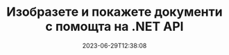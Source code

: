 ---
############################# Static ##########################
layout: "landing"
date: 2023-06-29T12:38:08
draft: false

lang: bg
product: "Viewer"
product_tag: "viewer"
platform: ".NET"
platform_tag: "net"

############################# Drop-down ############################
supported_platforms:
  items:
    # supported_platforms loop
    - title: ".NET"
      tag: "net"
    # supported_platforms loop
    - title: "Java"
      tag: "java"
    # supported_platforms loop
    - title: "Node.js"
      tag: "nodejs-java" 

############################# Head ############################
head_title: ".NET API за преглед на документи, изобразяване на PDF Word Excel Изображение HTML Диаграма"
head_description: "C# ASP.NET API за преглед на файлове и изобразяване. Добавете функции за преглед на PDF, Word, Excel, изображения, HTML, имейл в приложенията .NET."

############################# Header ##########################
title: "Изобразете и покажете документи<br>с помощта на .NET API"
description: "Мощен API на Viewer за изобразяване на 180+ формата на документи в PDF, HTML и Image с разнообразни опции за конфигуриране."
words:
  for: "for"

actions:
  main: "Безплатно изтегляне на NuGet"
  main_link: "https://www.nuget.org/packages/GroupDocs.Viewer"
  alt: "Лицензиране"
  alt_link: "https://purchase.groupdocs.com/pricing/viewer/net"
  title: "Готови ли сте да започнете?"
  description: "Изпробвайте функциите на GroupDocs.Viewer безплатно или поискайте лиценз"

release:
  title: "Версия {0} издадена"
  notes: "Вижте какво ново"
  downloads: "Изтегляния"
  link: "https://releases.groupdocs.com/viewer/net/release-notes/latest/"

code:
  title: "Рендирайте PDF файлове в C#"
  more: "Още примери"
  more_link: "https://github.com/groupdocs-viewer/GroupDocs.Viewer-for-.NET"
  install: "dotnet add package GroupDocs.Viewer"
  content: |
    ```csharp {style=abap}   
    // Заредете изходния PDF файл
    using (var viewer = new Viewer("resume.pdf"))
    {
        // Задайте изходни HTML опции
        var viewOptions = 
        HtmlViewOptions.ForEmbeddedResources("page{0}.html");
        
        // Рендирайте PDF в HTML с вградени ресурси        
        viewer.View(viewOptions);
    }
    ```

############################# Overview ############################
overview:
  enable: true
  title: "GroupDocs.Viewer с един поглед"
  description: "API за изобразяване, показване, конвертиране на документи, слайдове, диаграми и много други типове документи в .NET приложения"
  features:
    # feature loop
    - title: "Преглеждайте документи ефективно и надеждно"
      content: "С API на GroupDocs.Viewer можете ефективно да изобразявате документи от всякакви поддържани формати в HTML, JPEG, PNG и PDF с гъвкави и мощни опции, като същевременно поддържате целостта на съдържанието и структурата на документа. GroupDocs.Viewer поддържа .NET Framework 4.6.2 и .NET 6.0, работи на Windows и Linux платформи."

    # feature loop
    - title: "Поддържат се повечето популярни формати на файлове и документи"
      content: "Ние поддържаме изобразяване на над 180 най-популярни файлови и документни формати, които включват Word, Excel, PDF, PowerPoint, семейство формати OpenDocument, архиви, растерни и векторни изображения, електронни книги, езици за програмиране и маркиране и много други типове файлове, включително криптирани файлове със защита с парола."

    # feature loop
    - title: "Изход с възможност за персонализиране"
      content: "GroupDocs.Viewer позволява не само рендиране на документа, но и контрол как точно, кои части от документа трябва да бъдат рендирани или сега, как те трябва да бъдат рендирани и да се прилагат различни трансформации към рендирания изход."

    # feature loop
    - title: "Потребителски интерфейс за ASP.NET Core"
      content: "Предоставяме UI пакет с отворен код за ASP.NET Core, който може да бъде добавен към вашия проект за няколко минути. Пакетът Viewer.UI съдържа уеб-UI, базиран на Angular, и предоставя набор от полезни API и доставчици за съхранение на данни."

############################# Platforms ############################
platforms:
  enable: true
  title: "Независимост на платформата"
  description: "GroupDocs.Viewer за .NET поддържа следните операционни системи, рамки и мениджъри на пакети"
  items:
    # platform loop
    - title: "Amazon"
      image: "amazon"
    # platform loop
    - title: "Docker"
      image: "docker"
    # platform loop
    - title: "Azure"
      image: "azure"
    # platform loop
    - title: "VS Code"
      image: "vs_code"
    # platform loop
    - title: "ReSharper"
      image: "resharper"
    # platform loop
    - title: "macOS"
      image: "finder"
    # platform loop
    - title: "Linux"
      image: "linux"
    # platform loop
    - title: "NuGet"
      image: "nuget"

############################# File formats ############################
formats:
  enable: true
  title: "Поддържани файлови формати"
  description: |
    GroupDocs.Viewer за .NET поддържа операции със следните [файлови формати](https://docs.groupdocs.com/viewer/net/supported-document-formats/).
  groups:
    # group loop
    - color: "green"
      content: |
        ### Microsoft Office, OpenDocument и текстови формати
        * **Word:** DOC, DOCX, DOCM, DOT, DOTX, DOTM, RTF, TXT
        * **Excel:** XLS, XLSX, XLSM, XLSB, XLTM, XLT, XLTM, XLTX
        * **PowerPoint:** PPT, PPTX, PPS, PPSX, PPSM, POT, POTM, POTX, PPTM        
        * **Project:** MPP, MPT, MPX
        * **Outlook:** MSG, EML, EMLX, PST, OST
        * **OneNote:** ONE
        * **OpenDocument:** ODT, OTT, ODS, ODP, OTP, OTS, ODG
        * **Fixed Page Layout:** PDF, TEX, XPS, OXPS
        * **e-Books:** EPUB, MOBI, DjVu
        * **Delimiter-Separated Values:** CSV, TSV
    # group loop
    - color: "blue"
      content: |
        ### Изображения, графики и диаграми
        * **Растерни изображения:** BMP, GIF, JPG, PNG, TIFF, WebP, DNG, DIB, Jpeg2000 family
        * **Windows Icon:** ICO
        * **Scalable Vector Graphics:** SVG, CDR, CMX, IGS, SVGZ        
        * **Adobe Photoshop:** PSD, PSB        
        * **Stereo Lithography (3D Printing):** STL        
        * **Medical Imaging:** DICOM
        * **Plotter Documents:** PLT, HPG
        * **Autodesk Design Web Formats:** DWF, DWG
        * **AutoCAD Drawing:** DWT, IFC, STL, CF2        
      # group loop
    - color: "red"
      content: |
        ### други        
        * **Мрежа:** HTML, MHT, MHTML, XML
        * **Metafile:** WMF, EMF, CGM, EMZ, WMZ
        * **Visio:** VSD, VDX, VSS, VSSX, VSX, VST, VSTX, VTX, VSDX, VDW, VSTM, VSSM, VSDM
        * **Project:** MPP, MPT, MPX
        * **PostScript:** PS, EPS
        * **Архив:** ZIP, TAR, BZ2, GZ, RAR, RAR5
        * **други:** VCF, VCARD, NUMBERS, NSF, OBJ
        * **C/C++/C# Files:** C, CC, C# , CPP, CXX, CS, H, HH, M, MM
        * **Java/JavaScript Files:** JAVA, JS, JSON, PROPERTIES

############################# Features ############################
features:
  enable: true
  title: "Функции на GroupDocs.Viewer"
  description: "Безпроблемно изобразявайте, показвайте и конвертирайте PDF и Office документи"

  items:
    # feature loop
    - icon: "viewhtml"
      title: "Преглед на документи в HTML"
      content: "Конвертирайте документ от всякакъв тип в HTML документ с CSS и SVG, който може да се показва във всеки модерен уеб браузър."

    # feature loop
    - icon: "rasterize"
      title: "Растеризиране на документи"
      content: "Растеризирайте всеки поддържан формат на документ към растерното изображение с регулируем формат на изображението и качество на компресия."

    # feature loop
    - icon: "sourcecode"
      title: "Изобразяване и осветяване на програмни кодове"
      content: "Поддръжка на всички популярни езици за програмиране, скриптове и маркиране, с възможност за анализиране и подчертаване на техния синтаксис."

    # feature loop
    - icon: "convertpdf"
      title: "Конвертиране в PDF"
      content: "Документ от всеки поддържан формат може лесно да бъде конвертиран и записан в PDF с регулируеми опции."

    # feature loop
    - icon: "transform"
      title: "Прилагане на трансформации"
      content: "Изходният документ може да се трансформира по време на изобразяване - страниците могат да се завъртат и/или пренареждат, а над тях може да се поставя текстов воден знак."

    # feature loop
    - icon: "adjustment"
      title: "Корекция на HTML изхода"
      content: "Изходните HTML документи, генерирани от GroupDocs.Viewer, могат да бъдат настроени много фино: разрешено е да се записват в поток или файл, с външни или вградени ресурси, обратни извиквания и т.н."

    # feature loop
    - icon: "complex"
      title: "Поддръжка на сложни структури на документи"
      content: "GroupDocs.Viewer поддържа не само единични документи, но и файлове, които вътрешно съдържат списък или йерархична структура от документи, като имейл съобщения с прикачени файлове, ZIP архиви с вътрешни файлове в папки, многостранични TIFF изображения и т.н."

    # feature loop
    - icon: "optimization"
      title: "Опции за оптимизация"
      content: "GroupDocs.Viewer съдържа регулируема кеш подсистема, която може да ускори времето за зареждане чрез използване на кешираните версии на документите. Също така набор от различни опции за различни формати позволява да се изключат някои ненужни части или аспекти на документи от изобразяването (шрифтове, скрити работни листове, прикачени файлове към имейл), за да се оптимизира цялостната производителност"

    # feature loop
    - icon: "passwordprotected"
      title: "Поддръжка на документи, защитени с парола"
      content: "GroupDocs.Viewer позволява отваряне на криптирани документи от различни типове: PDF, WordProcessing, Spreadsheet, Presentation и други, като зададете парола в опциите за зареждане."

############################# Code samples ############################
code_samples:
  enable: true
  title: "Примерни кодове"
  description: "Някои случаи на употреба на типични GroupDocs.Viewer за .NET операции"
  items:
    # code sample loop
    - title: "Рендирайте DOCX в HTML"
      content: |
        Свойствата на класа [HtmlViewOptions](https://reference.groupdocs.com/viewer/net/groupdocs.viewer.options/htmlviewoptions/) ви позволяват да контролирате процеса на преобразуване, повече за това [тук](https://docs.groupdocs.com/viewer/net/rendering-to-html/). Например, можете да вградите всички външни ресурси в изходния HTML файл, да минимизирате изходния файл и да го оптимизирате за печат.
        {{< landing/code title="C#">}}
        ```csharp {style=abap}
        using GroupDocs.Viewer;
        using GroupDocs.Viewer.Options;
        
        // Инстанциран зрител
        using (Viewer viewer = new Viewer("resume.docx"))
        {
            // Задаване на изходни HTML опции
            HtmlViewOptions options = HtmlViewOptions.ForEmbeddedResources();
            
            // Рендирайте DOCX в HTML с вградени ресурси
            viewer.View(options);
        }
        ```
        {{< /landing/code >}}
    # code sample loop
    - title: "Експортирайте PPTX в PDF"
      content: |
        Създайте екземпляр на клас [PdfViewOptions](https://reference.groupdocs.com/viewer/net/groupdocs.viewer.options/pdfviewoptions/) и го предайте на [Viewer.View](https://reference.groupdocs.com/viewer/net/groupdocs.viewer/viewer/view/#view) метод за конвертиране на PPTX файл на PowerPoint в PDF. Свойствата на класа PdfViewOptions ви позволяват да контролирате процеса на конвертиране. Например, можете да защитите изходния PDF файл, да пренаредите страниците му и да определите качеството на изображенията на документа. Обърнете се към [следващата секция с документация](https://docs.groupdocs.com/viewer/net/rendering-to-pdf/) за подробности.
        {{< landing/code title="C#">}}
        ```csharp {style=abap}   
        using GroupDocs.Viewer;
        using GroupDocs.Viewer.Options;
        
        using (var viewer = new Viewer("presentation.pptx"))
        {
            // Задайте изходни PDF опции       
            var viewOptions = new PdfViewOptions("presentation.pdf");
            
            // Експортирайте PPTX в PDF       
            viewer.View(viewOptions);
        }
        ```
        {{< /landing/code >}}
############################# Reviews ############################
# reviews:
# enable: true
# title: "Отзиви за продукти на GroupDocs"
# description: "Не ни вярвайте просто на думата. Вижте какво казват други разработчици за нашите API"

# items:
#   # review loop
#   - title: "GroupDocs.Viewer"
#     content: "Отлично обслужване и отлични продукти. Те бяха изключително полезни и отзивчиви по време на процеса на внедряване на GroupDocs.Viewer за .NET, не мога да ги препоръчам достатъчно силно."
#     author: "Martin Lasarga"
#     company: "Product Manager at Axentria ECM by G.S.I."

#   # review loop
#   - title: "GroupDocs.Viewer"
#     content: "След внедряване и използване на GroupDocs.Viewer за .NET в проекта изглежда, че работи много добре. Тествах с много документи и засега добре. Всичко, което съм хвърлил върху него, се изобразява добре и изглежда също толкова добре, колкото би било в PDF Viewer или MS Word."
#     author: "Mats Oustad"
#     company: "Senior Consultant/Partner at Novanet AS"
---